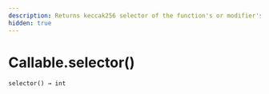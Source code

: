 ```yaml
---
description: Returns keccak256 selector of the function's or modifier's signature.
hidden: true
---
```


# Callable.selector()

`selector() → int`

